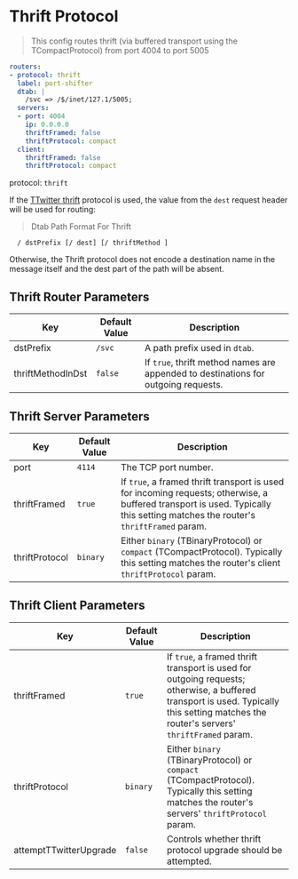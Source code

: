 # Thrift Protocol


> This config routes thrift (via buffered transport using the TCompactProtocol) from port 4004 to port 5005

```yaml
routers:
- protocol: thrift
  label: port-shifter
  dtab: |
    /svc => /$/inet/127.1/5005;
  servers:
  - port: 4004
    ip: 0.0.0.0
    thriftFramed: false
    thriftProtocol: compact
  client:
    thriftFramed: false
    thriftProtocol: compact
```

protocol: `thrift`

If the [TTwitter thrift](http://twitter.github.io/finagle/guide/Protocols.html#thrift) protocol is
used, the value from the `dest` request header will be used for routing:

> Dtab Path Format For Thrift
```
  / dstPrefix [/ dest] [/ thriftMethod ]
```

Otherwise, the Thrift protocol does not encode a destination name in the message
itself and the dest part of the path will be absent.

## Thrift Router Parameters

Key | Default Value | Description
--- | ------------- | -----------
dstPrefix | `/svc` | A path prefix used in `dtab`.
thriftMethodInDst | `false` | If `true`, thrift method names are appended to destinations for outgoing requests.


## Thrift Server Parameters

Key | Default Value | Description
--- | ------------- | -----------
port | `4114` | The TCP port number.
thriftFramed | `true` | If `true`, a framed thrift transport is used for incoming requests; otherwise, a buffered transport is used. Typically this setting matches the router's `thriftFramed` param.
thriftProtocol | `binary` | Either `binary` (TBinaryProtocol) or `compact` (TCompactProtocol). Typically this setting matches the router's client `thriftProtocol` param.

## Thrift Client Parameters

Key | Default Value | Description
--- | ------------- | -----------
thriftFramed | `true` | If `true`, a framed thrift transport is used for outgoing requests; otherwise, a buffered transport is used. Typically this setting matches the router's servers' `thriftFramed` param.
thriftProtocol | `binary` | Either `binary` (TBinaryProtocol) or `compact` (TCompactProtocol). Typically this setting matches the router's servers' `thriftProtocol` param.
attemptTTwitterUpgrade | `false` | Controls whether thrift protocol upgrade should be attempted.




